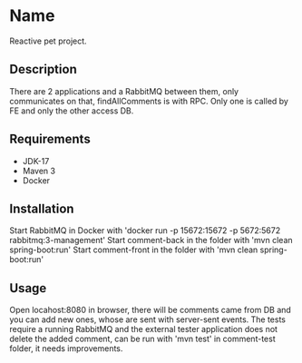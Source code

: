 # Name
Reactive pet project.

## Description
There are 2 applications and a RabbitMQ between them, only communicates on that, findAllComments is with RPC.
Only one is called by FE and only the other access DB.

## Requirements
- JDK-17
- Maven 3
- Docker

## Installation
Start RabbitMQ in Docker with 'docker run -p 15672:15672 -p 5672:5672 rabbitmq:3-management'
Start comment-back in the folder with 'mvn clean spring-boot:run'
Start comment-front in the folder with 'mvn clean spring-boot:run'

## Usage
Open locahost:8080 in browser, there will be comments came from DB and you can add new ones, whose are sent with server-sent events.
The tests require a running RabbitMQ and the external tester application does not delete the added comment, can be run with 'mvn test' in comment-test folder, it needs improvements.